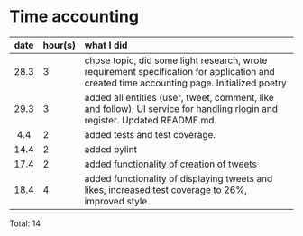 # Time accounting

| date | hour(s) | what I did |
| :----:|:-----| :-----|
| 28.3 |  3    | chose topic, did some light research, wrote requirement specification for application and created time accounting page. Initialized poetry |
| 29.3 |  3    | added all entities (user, tweet, comment, like and follow), UI service for handling rlogin and register. Updated README.md.  |
|  4.4 |  2    | added tests and test coverage.  |
| 14.4 |  2    | added pylint|
| 17.4 |  2    | added functionality of creation of tweets |
| 18.4 |  4    | added functionality of displaying tweets and likes, increased test coverage to 26%, improved style |

Total:  14

